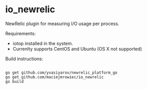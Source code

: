 # io_newrelic
NewRelic plugin for measuring I/O usage per process.

Requirements:
* iotop installed in the system.
* Currenlty supports CentOS and Ubuntu (OS X not supported)

Build instructions:

```

go get github.com/yvasiyarov/newrelic_platform_go
go get github.com/maciejmrowiec/io_newrelic
go build

```

